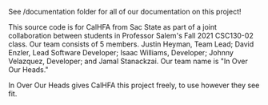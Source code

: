 See /documentation folder for all of our documentation on this project!

This source code is for CalHFA from Sac State as part of a joint collaboration between students in Professor Salem's Fall 2021 CSC130-02 class.
Our team consists of 5 members. Justin Heyman, Team Lead; David Enzler, Lead Software Developer; Isaac Williams, Developer; Johnny Velazquez, Developer; and Jamal Stanackzai. Our team name is "In Over Our Heads." 

In Over Our Heads gives CalHFA this project freely, to use however they see fit.





